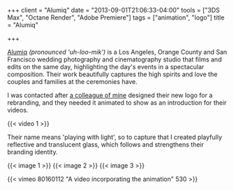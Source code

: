 +++
client = "Alumiq"
date = "2013-09-01T21:06:33-04:00"
tools = ["3DS Max", "Octane Render", "Adobe Premiere"]
tags = ["animation", "logo"]
title = "Alumiq"

+++

[Alumiq](http://alumiq.com/) *(pronounced 'uh-loo-mik')* is a Los Angeles, Orange County and San Francisco wedding photography and cinematography studio that films and edits on the same day, highlighting the day's events in a spectacular composition. Their work beautifully captures the high spirits and love the couples and families at the ceremonies have.<!--more-->

I was contacted after [a colleague of mine](http://www.thejoylin.com/) designed their new logo for a rebranding, and they needed it animated to show as an introduction for their videos.

{{< video 1 >}}

Their name means 'playing with light', so to capture that I created playfully reflective and translucent glass, which follows and strengthens their branding identity.

{{< image 1 >}}
{{< image 2 >}}
{{< image 3 >}}

{{< vimeo 80160112 "A video incorporating the animation" 530 >}}
